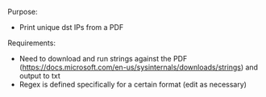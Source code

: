 
Purpose:
 - Print unique dst IPs from a PDF  

Requirements:
 - Need to download and run strings against the PDF (https://docs.microsoft.com/en-us/sysinternals/downloads/strings) and output to txt
 - Regex is defined specifically for a certain format (edit as necessary) 
